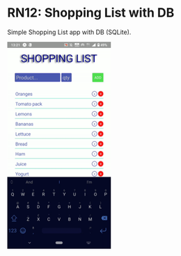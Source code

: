 # RN12: Shopping List with DB
Simple Shopping List app with DB (SQLite).


<a href="https://raw.githubusercontent.com/Claudiferock/Mobile-Programming/master/img/RN12.gif"><img src="https://raw.githubusercontent.com/Claudiferock/Mobile-Programming/master/img/RN12.gif" alt="Screenshot of react native Shopping List with DB app" width="238"/></a>  
